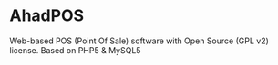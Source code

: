 AhadPOS
=======

Web-based POS (Point Of Sale) software with Open Source (GPL v2) license. Based on PHP5 &amp; MySQL5